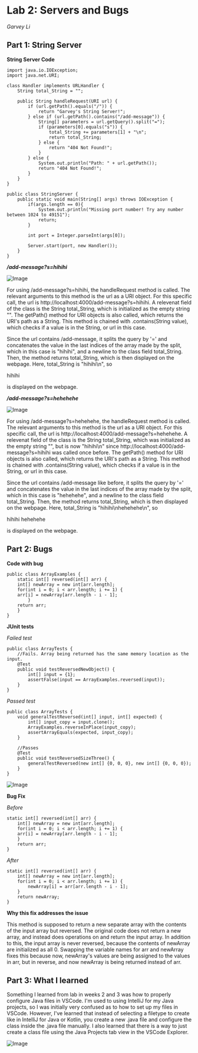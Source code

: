 # Lab 2: Servers and Bugs

*Garvey Li*


## Part 1: String Server 

  **String Server Code**

    import java.io.IOException;
    import java.net.URI;

    class Handler implements URLHandler {
        String total_String = "";

        public String handleRequest(URI url) {
            if (url.getPath().equals("/")) {
                return "Garvey's String Server!";
            } else if (url.getPath().contains("/add-message")) {
                String[] parameters = url.getQuery().split("=");
                if (parameters[0].equals("s")) {
                    total_String += parameters[1] + "\n";
                    return total_String;
                } else {
                    return "404 Not Found!";
                }
            } else {
                System.out.println("Path: " + url.getPath());
                return "404 Not Found!";
            }
        }
    }

    public class StringServer {
        public static void main(String[] args) throws IOException {
            if(args.length == 0){
                System.out.println("Missing port number! Try any number between 1024 to 49151");
                return;
            }

            int port = Integer.parseInt(args[0]);

            Server.start(port, new Handler());
        }
    }


***/add-message?s=hihihi***

![Image](lab2_images/stringserver_hihihi.PNG)

For using /add-message?s=hihihi, the handleRequest method is called. The relevant arguments to this method is the url as a URI object. For this specific call, the url is http://localhost:4000/add-message?s=hihihi. A relevenat field of the class is the String total_String, which is initialized as the empty string "". The getPath() method for URI objects is also called, which returns the URI's path as a String. This method is chained with .contains(String value), which checks if a value is in the String, or url in this case. 

Since the url contains /add-message, it splits the query by '=' and concatenates the value in the last indices of the array made by the split, which in this case is "hihihi", and a newline to the class field total_String. Then, the method returns total_String, which is then displayed on the webpage. Here, total_String is "hihihi\n", so 

hihihi 

is displayed on the webpage.

***/add-message?s=hehehehe***

![Image](lab2_images/stringserver_hehehe.PNG)

For using /add-message?s=hehehehe, the handleRequest method is called. The relevant arguments to this method is the url as a URI object. For this specific call, the url is http://localhost:4000/add-message?s=hehehehe. A relevenat field of the class is the String total_String, which was initialized as the empty string "", but is now "hihihi\n" since http://localhost:4000/add-message?s=hihihi was called once before. The getPath() method for URI objects is also called, which returns the URI's path as a String. This method is chained with .contains(String value), which checks if a value is in the String, or url in this case. 

Since the url contains /add-message like before, it splits the query by '=' and concatenates the value in the last indices of the array made by the split, which in this case is "hehehehe", and a newline to the class field total_String. Then, the method returns total_String, which is then displayed on the webpage. Here, total_String is "hihihi\nhehehehe\n", so 

hihihi
hehehehe

is displayed on the webpage.


## Part 2: Bugs 

**Code with bug**

    public class ArrayExamples {
        static int[] reversed(int[] arr) {
        int[] newArray = new int[arr.length];
        for(int i = 0; i < arr.length; i += 1) {
        arr[i] = newArray[arr.length - i - 1];
            }
        return arr;
        }
    }

**JUnit tests**

*Failed test*

    public class ArrayTests {
        //Fails. Array being returned has the same memory location as the input.
        @Test
        public void testReversedNewObject() {
            int[] input = {1};
            assertFalse(input == ArrayExamples.reversed(input));
        }
    }

*Passed test*

    public class ArrayTests {
        void generalTestReversed(int[] input, int[] expected) {
            int[] input_copy = input.clone();
            ArrayExamples.reverseInPlace(input_copy);
            assertArrayEquals(expected, input_copy);
        }

        //Passes
        @Test
        public void testReversedSizeThree() {
            generalTestReversed(new int[] {0, 0, 0}, new int[] {0, 0, 0});
        }
    }


    

![Image](lab2_images/arraytest_junit_results.PNG)

**Bug Fix**

*Before*

    static int[] reversed(int[] arr) {
        int[] newArray = new int[arr.length];
        for(int i = 0; i < arr.length; i += 1) {
        arr[i] = newArray[arr.length - i - 1];
        }
        return arr;
    }
    
*After*
        
    static int[] reversed(int[] arr) {
        int[] newArray = new int[arr.length];
        for(int i = 0; i < arr.length; i += 1) {
            newArray[i] = arr[arr.length - i - 1];
        }
        return newArray;
    }

**Why this fix addresses the issue**

This method is supposed to return a new separate array with the contents of the input array but reversed. The original code does not return a new array, and instead does operations on and return the input array. In addition to this, the input array is never reversed, because the contents of newArray are initialized as all 0. Swapping the variable names for arr and newArray fixes this because now, newArray's values are being assigned to the values in arr, but in reverse, and now newArray is being returned instead of arr.
        

## Part 3: What I learned 

Something I learned from lab in weeks 2 and 3 was how to properly configure Java files in VSCode. I'm used to using IntelliJ for my Java projects, so I was initially very confused as to how to set up my files in VSCode. However, I've learned that instead of selecting a filetype to create like in IntelliJ for Java or Kotlin, you create a new .java file and configure the class inside the .java file manually. I also learned that there is a way to just create a class file using the Java Projects tab view in the VSCode Explorer.

![Image](lab2_images/vscode_java_projs_tab.PNG)